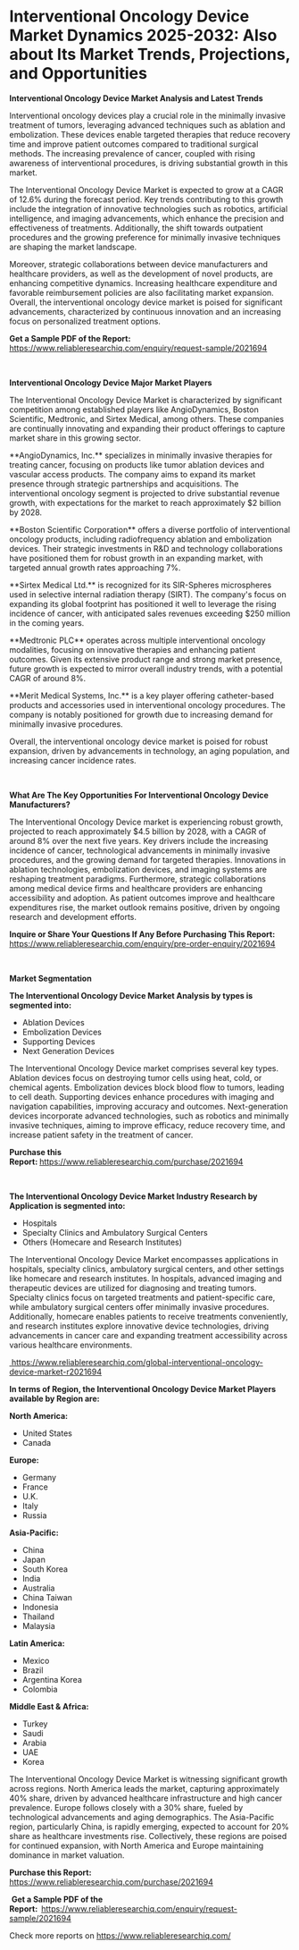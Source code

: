 <p><h1>Interventional Oncology Device Market Dynamics 2025-2032: Also about Its Market Trends, Projections, and Opportunities</h1></p><p><strong>Interventional Oncology Device Market Analysis and Latest Trends</strong></p>
<p><p>Interventional oncology devices play a crucial role in the minimally invasive treatment of tumors, leveraging advanced techniques such as ablation and embolization. These devices enable targeted therapies that reduce recovery time and improve patient outcomes compared to traditional surgical methods. The increasing prevalence of cancer, coupled with rising awareness of interventional procedures, is driving substantial growth in this market.</p><p>The Interventional Oncology Device Market is expected to grow at a CAGR of 12.6% during the forecast period. Key trends contributing to this growth include the integration of innovative technologies such as robotics, artificial intelligence, and imaging advancements, which enhance the precision and effectiveness of treatments. Additionally, the shift towards outpatient procedures and the growing preference for minimally invasive techniques are shaping the market landscape. </p><p>Moreover, strategic collaborations between device manufacturers and healthcare providers, as well as the development of novel products, are enhancing competitive dynamics. Increasing healthcare expenditure and favorable reimbursement policies are also facilitating market expansion. Overall, the interventional oncology device market is poised for significant advancements, characterized by continuous innovation and an increasing focus on personalized treatment options.</p></p>
<p><strong>Get a Sample PDF of the Report:&nbsp;</strong> <a href="https://www.reliableresearchiq.com/enquiry/request-sample/2021694?utm_campaign=2247&utm_medium=2&utm_source=Github&utm_content=ia&utm_term=29032025&utm_id=interventional-oncology-device">https://www.reliableresearchiq.com/enquiry/request-sample/2021694</a></p>
<p>&nbsp;</p>
<p><strong>Interventional Oncology Device Major Market Players</strong></p>
<p><p>The Interventional Oncology Device Market is characterized by significant competition among established players like AngioDynamics, Boston Scientific, Medtronic, and Sirtex Medical, among others. These companies are continually innovating and expanding their product offerings to capture market share in this growing sector.</p><p>**AngioDynamics, Inc.** specializes in minimally invasive therapies for treating cancer, focusing on products like tumor ablation devices and vascular access products. The company aims to expand its market presence through strategic partnerships and acquisitions. The interventional oncology segment is projected to drive substantial revenue growth, with expectations for the market to reach approximately $2 billion by 2028.</p><p>**Boston Scientific Corporation** offers a diverse portfolio of interventional oncology products, including radiofrequency ablation and embolization devices. Their strategic investments in R&D and technology collaborations have positioned them for robust growth in an expanding market, with targeted annual growth rates approaching 7%.</p><p>**Sirtex Medical Ltd.** is recognized for its SIR-Spheres microspheres used in selective internal radiation therapy (SIRT). The company's focus on expanding its global footprint has positioned it well to leverage the rising incidence of cancer, with anticipated sales revenues exceeding $250 million in the coming years.</p><p>**Medtronic PLC** operates across multiple interventional oncology modalities, focusing on innovative therapies and enhancing patient outcomes. Given its extensive product range and strong market presence, future growth is expected to mirror overall industry trends, with a potential CAGR of around 8%.</p><p>**Merit Medical Systems, Inc.** is a key player offering catheter-based products and accessories used in interventional oncology procedures. The company is notably positioned for growth due to increasing demand for minimally invasive procedures.</p><p>Overall, the interventional oncology device market is poised for robust expansion, driven by advancements in technology, an aging population, and increasing cancer incidence rates.</p></p>
<p>&nbsp;</p>
<p><strong>What Are The Key Opportunities For Interventional Oncology Device Manufacturers?</strong></p>
<p><p>The Interventional Oncology Device market is experiencing robust growth, projected to reach approximately $4.5 billion by 2028, with a CAGR of around 8% over the next five years. Key drivers include the increasing incidence of cancer, technological advancements in minimally invasive procedures, and the growing demand for targeted therapies. Innovations in ablation technologies, embolization devices, and imaging systems are reshaping treatment paradigms. Furthermore, strategic collaborations among medical device firms and healthcare providers are enhancing accessibility and adoption. As patient outcomes improve and healthcare expenditures rise, the market outlook remains positive, driven by ongoing research and development efforts.</p></p>
<p><strong>Inquire or Share Your Questions If Any Before Purchasing This Report:</strong> <a href="https://www.reliableresearchiq.com/enquiry/pre-order-enquiry/2021694?utm_campaign=2247&utm_medium=2&utm_source=Github&utm_content=ia&utm_term=29032025&utm_id=interventional-oncology-device">https://www.reliableresearchiq.com/enquiry/pre-order-enquiry/2021694</a></p>
<p>&nbsp;</p>
<p><strong>Market Segmentation</strong></p>
<p><strong>The Interventional Oncology Device Market Analysis by types is segmented into:</strong></p>
<p><ul><li>Ablation Devices</li><li>Embolization Devices</li><li>Supporting Devices</li><li>Next Generation Devices</li></ul></p>
<p><p>The Interventional Oncology Device market comprises several key types. Ablation devices focus on destroying tumor cells using heat, cold, or chemical agents. Embolization devices block blood flow to tumors, leading to cell death. Supporting devices enhance procedures with imaging and navigation capabilities, improving accuracy and outcomes. Next-generation devices incorporate advanced technologies, such as robotics and minimally invasive techniques, aiming to improve efficacy, reduce recovery time, and increase patient safety in the treatment of cancer.</p></p>
<p><strong>Purchase this Report:&nbsp;</strong><a href="https://www.reliableresearchiq.com/purchase/2021694?utm_campaign=2247&utm_medium=2&utm_source=Github&utm_content=ia&utm_term=29032025&utm_id=interventional-oncology-device">https://www.reliableresearchiq.com/purchase/2021694</a></p>
<p>&nbsp;</p>
<p><strong>The Interventional Oncology Device Market Industry Research by Application is segmented into:</strong></p>
<p><ul><li>Hospitals</li><li>Specialty Clinics and Ambulatory Surgical Centers</li><li>Others (Homecare and Research Institutes)</li></ul></p>
<p><p>The Interventional Oncology Device Market encompasses applications in hospitals, specialty clinics, ambulatory surgical centers, and other settings like homecare and research institutes. In hospitals, advanced imaging and therapeutic devices are utilized for diagnosing and treating tumors. Specialty clinics focus on targeted treatments and patient-specific care, while ambulatory surgical centers offer minimally invasive procedures. Additionally, homecare enables patients to receive treatments conveniently, and research institutes explore innovative device technologies, driving advancements in cancer care and expanding treatment accessibility across various healthcare environments.</p></p>
<p><a href="https://www.reliableresearchiq.com/global-interventional-oncology-device-market-r2021694?utm_campaign=2247&utm_medium=2&utm_source=Github&utm_content=ia&utm_term=29032025&utm_id=interventional-oncology-device">&nbsp;https://www.reliableresearchiq.com/global-interventional-oncology-device-market-r2021694</a></p>
<p><strong>In terms of Region, the Interventional Oncology Device Market Players available by Region are:</strong></p>
<p>
    <p> <strong> North America: </strong>
        <ul>
            <li>United States</li>
            <li>Canada</li>
        </ul>
        </p> 
    <p> <strong> Europe: </strong>
        <ul>
            <li>Germany</li>
            <li>France</li>
            <li>U.K.</li>
            <li>Italy</li>
            <li>Russia</li>
        </ul>
        </p> 
    <p> <strong> Asia-Pacific: </strong>
        <ul>
            <li>China</li>
            <li>Japan</li>
            <li>South Korea</li>
            <li>India</li>
            <li>Australia</li>
            <li>China Taiwan</li>
            <li>Indonesia</li>
            <li>Thailand</li>
            <li>Malaysia</li>
        </ul>
        </p> 
    <p> <strong> Latin America: </strong>
        <ul>
            <li>Mexico</li>
            <li>Brazil</li>
            <li>Argentina Korea</li>
            <li>Colombia</li>
        </ul>
        </p> 
    <p> <strong> Middle East & Africa: </strong>
        <ul>
            <li>Turkey</li>
            <li>Saudi</li>
            <li>Arabia</li>
            <li>UAE</li>
            <li>Korea</li>
        </ul>
    </p>
    </p>
<p><p>The Interventional Oncology Device Market is witnessing significant growth across regions. North America leads the market, capturing approximately 40% share, driven by advanced healthcare infrastructure and high cancer prevalence. Europe follows closely with a 30% share, fueled by technological advancements and aging demographics. The Asia-Pacific region, particularly China, is rapidly emerging, expected to account for 20% share as healthcare investments rise. Collectively, these regions are poised for continued expansion, with North America and Europe maintaining dominance in market valuation.</p></p>
<p><strong>Purchase this Report: </strong><a href="https://www.reliableresearchiq.com/purchase/2021694?utm_campaign=2247&utm_medium=2&utm_source=Github&utm_content=ia&utm_term=29032025&utm_id=interventional-oncology-device">https://www.reliableresearchiq.com/purchase/2021694</a></p>
<p>&nbsp;<strong>Get a Sample PDF of the Report:&nbsp;&nbsp;</strong><a href="https://www.reliableresearchiq.com/enquiry/request-sample/2021694?utm_campaign=2247&utm_medium=2&utm_source=Github&utm_content=ia&utm_term=29032025&utm_id=interventional-oncology-device">https://www.reliableresearchiq.com/enquiry/request-sample/2021694</a></p>
<p><strong></strong></p>
<p>Check more reports on <a href="https://www.reliableresearchiq.com/?utm_campaign=2247&utm_medium=2&utm_source=Github&utm_content=ia&utm_term=29032025&utm_id=interventional-oncology-device">https://www.reliableresearchiq.com/</a></p>